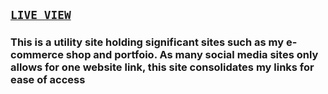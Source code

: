 ## <code>[LIVE VIEW](https://jonathanslinktree.netlify.app/)</code>
### This is a utility site holding significant sites such as my e-commerce shop and portfoio. As many social media sites only allows for one website link, this site consolidates my links for ease of access


